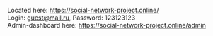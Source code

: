 Located here: https://social-network-project.online/  
Login: guest@mail.ru, Password: 123123123  
Admin-dashboard here:  https://social-network-project.online/admin  
